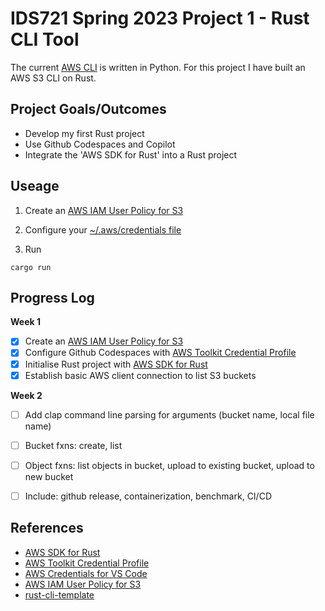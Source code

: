 # IDS721 Spring 2023 Project 1 - Rust CLI Tool

The current [AWS CLI](https://github.com/aws/aws-cli/tree/v2) is written in Python. For this project I have built an AWS S3 CLI on Rust.

## Project Goals/Outcomes

* Develop my first Rust project
* Use Github Codespaces and Copilot
* Integrate the 'AWS SDK for Rust' into a Rust project

## Useage

1. Create an [AWS IAM User Policy for S3](https://docs.aws.amazon.com/AmazonS3/latest/userguide/security-iam-awsmanpol.html)

2. Configure your [~/.aws/credentials file](https://docs.aws.amazon.com/cli/latest/userguide/cli-configure-files.html#cli-configure-files-where)

3. Run
```
cargo run
```

## Progress Log

**Week 1**
- [x] Create an [AWS IAM User Policy for S3](https://docs.aws.amazon.com/AmazonS3/latest/userguide/security-iam-awsmanpol.html)
- [x] Configure Github Codespaces with [AWS Toolkit Credential Profile](https://docs.aws.amazon.com/toolkit-for-vscode/latest/userguide/setup-credentials.html)
- [x] Initialise Rust project with [AWS SDK for Rust](https://github.com/awslabs/aws-sdk-rust)
- [x] Establish basic AWS client connection to list S3 buckets

**Week 2**
- [ ] Add clap command line parsing for arguments (bucket name, local file name)
- [ ] Bucket fxns: create, list
- [ ] Object fxns: list objects in bucket, upload to existing bucket, upload to new bucket
- [ ] Include: github release, containerization, benchmark, CI/CD


## References

* [AWS SDK for Rust](https://github.com/awslabs/aws-sdk-rust)
* [AWS Toolkit Credential Profile](https://docs.aws.amazon.com/cli/latest/userguide/cli-configure-files.html#cli-configure-files-where)
* [AWS Credentials for VS Code](https://docs.aws.amazon.com/toolkit-for-vscode/latest/userguide/setup-credentials.html)
* [AWS IAM User Policy for S3](https://docs.aws.amazon.com/AmazonS3/latest/userguide/security-iam-awsmanpol.html)
* [rust-cli-template](https://github.com/kbknapp/rust-cli-template)